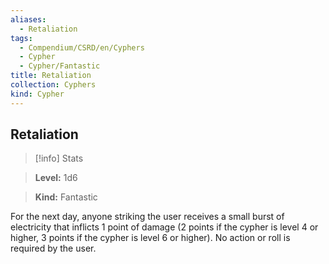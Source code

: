 ```yaml
---
aliases:
  - Retaliation
tags:
  - Compendium/CSRD/en/Cyphers
  - Cypher
  - Cypher/Fantastic
title: Retaliation
collection: Cyphers
kind: Cypher
---
```

## Retaliation    
>[!info] Stats    
> **Level:** 1d6    
> **Kind:** Fantastic  
    
For the next day, anyone striking the user receives a small burst of electricity that inflicts 1 point of damage (2 points if the cypher is level 4 or higher, 3 points if the cypher is level 6 or higher). No action or roll is required by the user.